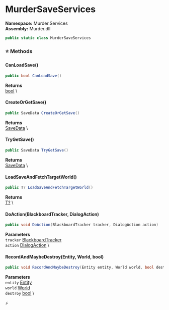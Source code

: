 # MurderSaveServices

**Namespace:** Murder.Services \
**Assembly:** Murder.dll

```csharp
public static class MurderSaveServices
```

### ⭐ Methods
#### CanLoadSave()
```csharp
public bool CanLoadSave()
```

**Returns** \
[bool](https://learn.microsoft.com/en-us/dotnet/api/System.Boolean?view=net-7.0) \

#### CreateOrGetSave()
```csharp
public SaveData CreateOrGetSave()
```

**Returns** \
[SaveData](../../Murder/Assets/SaveData.html) \

#### TryGetSave()
```csharp
public SaveData TryGetSave()
```

**Returns** \
[SaveData](../../Murder/Assets/SaveData.html) \

#### LoadSaveAndFetchTargetWorld()
```csharp
public T? LoadSaveAndFetchTargetWorld()
```

**Returns** \
[T?](https://learn.microsoft.com/en-us/dotnet/api/System.Nullable-1?view=net-7.0) \

#### DoAction(BlackboardTracker, DialogAction)
```csharp
public void DoAction(BlackboardTracker tracker, DialogAction action)
```

**Parameters** \
`tracker` [BlackboardTracker](../../Murder/Save/BlackboardTracker.html) \
`action` [DialogAction](../../Murder/Core/Dialogs/DialogAction.html) \

#### RecordAndMaybeDestroy(Entity, World, bool)
```csharp
public void RecordAndMaybeDestroy(Entity entity, World world, bool destroy)
```

**Parameters** \
`entity` [Entity](../../Bang/Entities/Entity.html) \
`world` [World](../../Bang/World.html) \
`destroy` [bool](https://learn.microsoft.com/en-us/dotnet/api/System.Boolean?view=net-7.0) \



⚡